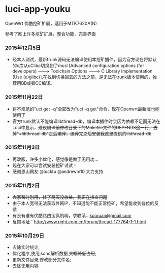 # luci-app-youku
OpenWrt 优酷挖矿扩展，适用于MTK7620A(N)

参考了网上许多挖矿扩展，整合功能，完善界面

### 2015年12月5日 ###
* 经本人测试，最新trunk源码无法编译使用本挖矿插件，因为官方现在将默认的c库从uClibc切换到了musl [Advanced configuration options (for developers) ---> Toolchain Options ---> C Library implementation (Use (e)glibc)],在找到切换回去的方法之前，是无法在trunk版本使用的，推荐用BB或者CC编译。

### 2015年11月22日
* 将不规范的"uci get -q"全部改为"uci -q get"命令，现在Openwrt最新版也能使用了
* 官方trunk默认不能编译libthread-db，编译本插件时会因为依赖不足而无法在Luci中显示，~~建议编译前修改目录下的Makefile文件的DEPENDS这一行，去掉"+libthread-db"之后编译，编译完之后安装我这里提供的libthread-db~~

### 2015年11月3日
* 再改版，许多小优化，感觉像是做了无用功...
* 现在大家可以尝试安装挖矿试试！
* 感谢恩山网友 @lucktu @andrewm10 大力支持

### 2015年11月2日
* ~~大家暂时别用，挂了两天没收益，我正在排查问题~~
* 由于本人宽带无法获取外网IP，不知道能不能正常挖矿，希望能收到各位的反馈
* 有没有谁有优酷路由宝真机啊，求联系...<kuoruan@gmail.com>
* 反馈地址：http://www.right.com.cn/forum/thread-177764-1-1.html

### 2015年10月29日
* 去除实时统计;
* 优化程序,使用jsonc解析数据,~~大幅降低占用~~;
* 更新文件目录,修改部分文件名;
* 去除无用内容.
